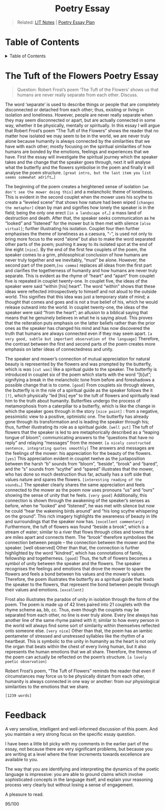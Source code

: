 <h1 align="center"><b> Poetry Essay </b></h1>

> Related: [LIT Notes](/tcfs-notes/LIT/README.md) | [Poetry Essay Plan](lit-poetry-essay-plan.md)

<h1> Table of Contents </h1>
<details>
  <summary>Table of Contents</summary>
  
- [The Tuft of the Flowers Poetry Essay](#the-tuft-of-the-flowers-poetry-essay)
- [Feedback](#feedback)
</details>

# The Tuft of the Flowers Poetry Essay
> Question: Robert Frost’s poem ‘The Tuft of the Flowers’ shows us that humans are never really separate from each other. Discuss.

The word ‘separate’ is used to describe things or people that are completely disconnected or detached from each other; thus, existing or living in isolation and loneliness. However, people are never really separate when they may seem disconnected or apart, but are actually connected in some way, whether it be physically, mentally or spiritually. In this essay I will argue that Robert Frost’s poem “The Tuft of the Flowers” shows the reader that no matter how isolated we may seem to be in the world, we are never truly alone because humanity is always connected by the similarities that we have with each other; mostly focusing on the spiritual similarities of how humans are bonded by the emotions, feelings and experiences that we have. First the essay will investigate the spiritual journey which the speaker takes and the change that the speaker goes through, next it will analyse what the butterfly and the flowers symbolise in the poem and finally it will analyse the poem structure. `[great intro, but the last item you list seems somewhat adrift…]`

The beginning of the poem creates a heightened sense of isolation `[we don't see the mower doing this]` and a melancholic theme of loneliness. This is evident in the second couplet when the mower uses his scythe to create a “leveled scene” that shows how nature had been wiped `[changes the metaphor]` clean by man and signifies how lonely the speaker is in the field; being the only one erect `[in a landscape of…]` a mass land of destruction and death. After that, the speaker seeks communication as he “looked” and “listened” for the mower but is then met with silence `[also virtual]`; further illustrating his isolation. Couplet four then further emphasises the theme of loneliness as a caesura, “-”, is used not only to bring more focus to the word “alone” but also to make the word separated other parts of the poem; pushing it away to its isolated spot at the end of line eight `[nice]`. By the end of the first few couplets of the poem, the speaker comes to a grim, philosophical conclusion of how humans are never truly together and we inevitably, “must” be alone. However, the second part of the poem,`[no comma]` replaces all ideas from the first part and clarifies the togetherness of humanity and how humans are never truly separate. This is evident as the rhyme of “heart” and “apart” from couplet five is repeated in couplet twenty-one. In couplet five, the ideas of the speaker were said “within [his] heart”. The word “within” shows that these ideas were reflected introspectively to himself and not aloud to the outside world. This signifies that this idea was just a temporary state of mind; a thought that comes and goes and is not a true belief of his, which he would release outward into the world. In couplet twenty-one, the ideas of the speaker were said “from the heart”; an allusion to a biblical saying that means that he genuinely believes in what he is saying aloud. This proves that the reiteration puts emphasis on the latter beliefs rather than the prior ones as the speaker has changed his mind and has now discovered the truth that humans are always connected even if they may seem apart. `[a very good, subtle but important observation of the language]` Therefore, the contrast between the first and second parts of the poem creates more emphasis on latter ideas of connectedness and unity. 

The speaker and mower’s connection of mutual appreciation for natural beauty is represented by the flowers and was prompted by the butterfly, which is was `[cut was]`  like a spiritual guide to the speaker. The butterfly is introduced in couplet six of the poem which starts with the word “[b]ut”; signifying a break in the melancholic tone from before and foreshadows a possible change that is to come. `[good]` From couplets six through eleven, the butterfly is in the role of a spiritual guide as the speaker follows the it `[?]`, which physically “led [his] eye” to the tuft of flowers and spiritually lead him to the truth about humanity. Butterflies undergo the process of metamorphosis from a caterpillar to a butterfly, which is like the change in which the speaker goes through in the story `[nice point]` : from a negative, pessimistic view to a positive, optimistic one. The butterfly has already gone through its transformation and is leading the speaker through his; thus, further illustrating its role as a spiritual guide. `[well put]` The tuft of flowers that the speaker is led to are metaphorically described as a “leaping tongue of bloom”; communicating answers to the “questions that have no reply” and relaying “messages” from the mower. `[a nicely constructed sentence, integrating quotes smoothly]` The answers and messages are the feelings of the mower: his appreciation for the beauty of the flowers. `[yes]` This appreciation evident in couplet twelve as the juxtaposition between the harsh “b” sounds from “bloom”, “beside”, “brook” and “bared”, and the “s” sounds from “scythe” and “spared” illustrates that the mower, who has done so much destruction thus far, actually has a soft side that values nature and spares the flowers. `[interesting reading of the sounds…]` The speaker clearly shares the same appreciation and feels connected to the mower as the poem now uses pronouns “us” and “ours” showing the sense of unity that he feels. `[very good]` Additionally, this connection is shown through the awakening of the speaker’s senses as before, when he “looked” and “listened”, he was met with silence but now he could “hear the wakening birds around” and “his long scythe whispering on the ground”. This rich imagery highlights the awareness of beauty in life and surroundings that the speaker now has. `[excellent commentary]` Furthermore, the tuft of flowers was found “beside a brook”, which is a stream of water; similar to a river that flows through cities and towns that are miles apart and connects them. The “brook” therefore symbolises the connection between people – the connection between the mower and the speaker. [well observed] Other than that, the connection is further highlighted by the word “kindred”, which has connotations of family, fellowship and togetherness. `[good]` Thus, the tuft of flowers becomes a symbol of unity between the speaker and the flowers. The speaker recognises the feelings and emotions that drove the mower to spare the flowers and feels a bond between his values and the mower’s values. Therefore, the poem illustrates the butterfly as a spiritual guide that leads the speaker to the flowers, that represent the bond between people through their values and emotions. `[excellent]`

Frost also illustrates the paradox of unity in isolation through the form of the poem. The poem is made up of 42 lines paired into 21 couplets with the rhyme scheme aa, bb, cc. Thus, even though the couplets may be separated from each other, no line is ever truly alone. Every line always has another line of the same rhyme paired with it; similar to how every person in the world will always find some sort of similarity within themselves reflected onto someone else. `[very nice]` Other than that, the poem has an iambic pentameter of stressed and unstressed syllables like the rhythm of a heartbeat. This is symbolic to the unity in humanity as the heart is not only the organ that beats within the chest of every living human, but it also represents the human emotions that we all share. Therefore, the themes of the poem can actually be reflected on the poem’s structure. `[a lovely poetic observation]` 

Robert Frost’s poem, “The Tuft of Flowers” reminds the reader that even if circumstances may force us to be physically distant from each other, humanity is always connected in one way or another: from our physiological similarities to the emotions that we share.

`[1239 words]`

# Feedback

A very sensitive, intelligent and well-informed discussion of this poem. And you maintain a very strong focus on the specific essay question. 

I have been a little bit picky with my comments in the earlier part of the essay, not because there are very significant problems, but because you are writing at a level where the finer increments towards excellence are available to you.  

The way that you are identifying and interpreting the dynamics of the poetic language is impressive: you are able to ground claims which involve sophisticated concepts in the language itself, and explain your reasoning process very clearly but without losing a sense of engagement.  

A pleasure to read.

95/100